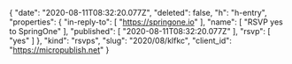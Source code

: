 {
  "date": "2020-08-11T08:32:20.077Z",
  "deleted": false,
  "h": "h-entry",
  "properties": {
    "in-reply-to": [
      "https://springone.io"
    ],
    "name": [
      "RSVP yes to SpringOne"
    ],
    "published": [
      "2020-08-11T08:32:20.077Z"
    ],
    "rsvp": [
      "yes"
    ]
  },
  "kind": "rsvps",
  "slug": "2020/08/klfkc",
  "client_id": "https://micropublish.net"
}
